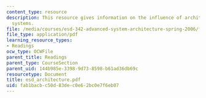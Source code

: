 ```yaml
---
content_type: resource
description: This resource gives information on the influence of architecture in engineering
  systems.
file: /media/courses/esd-342-advanced-system-architecture-spring-2006/fab1bacbc50d83dec0e62bc0e7f6eb07_esd_architecture.pdf
file_type: application/pdf
learning_resource_types:
- Readings
ocw_type: OCWFile
parent_title: Readings
parent_type: CourseSection
parent_uid: 144b985e-3398-9d73-8598-b61ad36db69c
resourcetype: Document
title: esd_architecture.pdf
uid: fab1bacb-c50d-83de-c0e6-2bc0e7f6eb07
---
```

